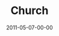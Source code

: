 ---
layout: message
category: message
series: "The Story"
title: "Church"
date: 2011-05-07-00-00
message_id: 670
audio: "http://s3.amazonaws.com/crossroads-media/messages/audio/thestory07.mp3"
audio-duration: "50:05"
program: "http://s3.amazonaws.com/crossroads-media/documents/05_07-08_11Program.pdf"
description: "Brian Tome talks about the role of the Church in God's story."
video: "http://s3.amazonaws.com/crossroads-media/messages/video/thestory07.mp4"
video-duration: "50:11"
yt-embed-url: "//www.youtube.com/embed/WZey6pohOS0"
video-image: "http://s3.amazonaws.com/crossroads-media/images/thestory07_still.jpg"
tag: 
 - church
 - story
 - tome
 - peter
 - program
explicit: false
---